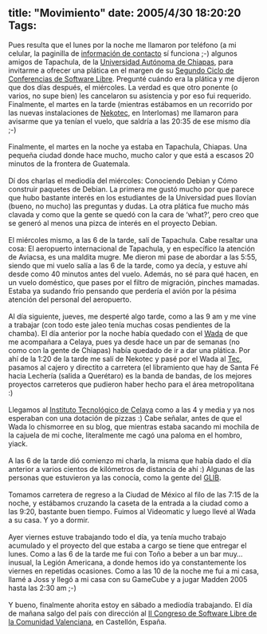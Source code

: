 title: "Movimiento"
date: 2005/4/30 18:20:20
Tags: 
---
Pues resulta que el lunes por la noche me llamaron por teléfono (a mi celular, la paginilla de <a target="_self" href="http://damog.net/index.php?option=com_content&amp;task=view&amp;id=20&amp;Itemid=52">información de contacto</a> sí funciona ;-) algunos amigos de Tapachula, de la <a target="_blank" href="http://www.unach.mx/">Universidad Autónoma de Chiapas</a>, para invitarme a ofrecer una plática en el margen de su <a target="_blank" href="http://www.swlibre.unach.mx/">Segundo Ciclo de Conferencias de Software Libre</a>.
Pregunté cuándo era la plática y me dijeron que dos días después, el
miércoles. La verdad es que otro ponente (o varios, no supe bien) les
cancelaron su asistencia y por eso fui requerido. Finalmente, el martes
en la tarde (mientras estábamos en un recorrido por las nuevas
instalaciones de <a target="_blank" href="http://www.nekotec.com.mx/">Nekotec</a>, en Interlomas) me llamaron para avisarme que ya tenían el vuelo, que saldría a las 20:35 de ese mismo día ;-)<br/><br/>
Finalmente, el martes en la noche ya estaba en Tapachula, Chiapas. Una
pequeña ciudad donde hace mucho, mucho calor y que está a escasos 20
minutos de la frontera de Guatemala.<br/><br/>
Dí dos charlas el mediodía del miércoles: Conociendo Debian y Cómo
construir paquetes de Debian. La primera me gustó mucho por que parece
que hubo bastante interés en los estudiantes de la Universidad pues
llovían (bueno, no mucho) las preguntas y dudas. La otra plática fue
mucho más clavada y como que la gente se quedó con la cara de &#8216;what?&#8217;,
pero creo que se generó al menos una pizca de interés en el proyecto
Debian.<br/><br/>
El miércoles mismo, a las 6 de la tarde, salí de Tapachula. Cabe
resaltar una cosa: El aeropuerto internacional de Tapachula, y en
específico la atención de Aviacsa, es una maldita mugre. Me dieron mi
pase de abordar a las 5:55, siendo que mi vuelo salía a las 6 de la
tarde, como ya decía, y estuve ahí desde como 40 minutos antes del
vuelo. Además, no sé para qué hacen, en un vuelo doméstico, que pases
por el filtro de migración, pinches mamadas. Estaba ya sudando frío
pensando que perdería el avión por la pésima atención del personal del
aeropuerto.<br/><br/>
Al día siguiente, jueves, me desperté algo tarde, como a las 9 am y me
vine a trabajar (con todo este jaleo tenía muchas cosas pendientes de
la chamba). El día anterior por la noche había quedado con el <a target="_blank" href="http://www.wada.com.mx">Wada</a>
de que me acompañara a Celaya, pues ya desde hace un par de semanas (no
como con la gente de Chiapas) había quedado de ir a dar una plática.
Por ahí de la 1:20 de la tarde me salí de Nekotec y pasé por el Wada al
<a target="_blank" href="http://www.csf.itesm.mx">Tec</a>,
pasamos al cajero y directito a carretera (el libramiento que hay de
Santa Fé hacia Lechería (salida a Querétaro) es la banda de bandas, de
los mejores proyectos carreteros que pudieron haber hecho para el área
metropolitana :)<br/><br/>
Llegamos al <a target="_blank" href="http://www.itc.mx/">Instituto Tecnológico de Celaya</a>
como a las 4 y media y ya nos esperaban con una dotación de pizzas :)
Cabe señalar, antes de que el Wada lo chismorree en su blog, que
mientras estaba sacando mi mochila de la cajuela de mi coche,
literalmente me cagó una paloma en el hombro, yiack.<br/><br/>
A las 6 de la tarde dió comienzo mi charla, la misma que había dado el
día anterior a varios cientos de kilómetros de distancia de ahí :)
Algunas de las personas que estuvieron ya las conocía, como la gente
del <a target="_blank" href="http://www.glib.org.mx">GLIB</a>.<br/><br/>
Tomamos carretera de regreso a la Ciudad de México al filo de las 7:15
de la noche, y estábamos cruzando la caseta de la entrada a la ciudad
como a las 9:20, bastante buen tiempo. Fuimos al Videomatic y luego
llevé al Wada a su casa. Y yo a dormir.<br/><br/>
Ayer viernes estuve trabajando todo el día, ya tenía mucho trabajo
acumulado y el proyecto del que estaba a cargo se tiene que entregar el
lunes. Como a las 6 de la tarde me fui con Toño a beber a un bar muy&#8230;
inusual, la Legión Americana, a donde hemos ido ya constantemente los
viernes en repetidas ocasiones. Como a las 10 de la noche me fui a mi
casa, llamé a Joss y llegó a mi casa con su GameCube y a jugar Madden
2005 hasta las 2:30 am ;-)<br/><br/>
Y bueno, finalmente ahorita estoy en sábado a mediodía trabajando. El día de mañana salgo del país con dirección al <a target="_blank" href="http://www.lliurex.net/congresii/val/index.htm">II Congreso de Software Libre de la Comunidad Valenciana</a>, en Castellón, España.<br/><br/><br/><br/>
